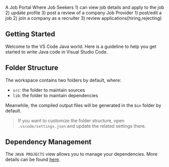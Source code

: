 A Job Portal Where 
              Job Seekers
                  1)   can view job details and apply to the job
                  2)  update profile
                  3)  post a review of a company
              Job Provider
                  1)  post/edit a job
                  2)  join a company as a recruiter
                  3)  review applications(hiring,rejecting)
                
## Getting Started

Welcome to the VS Code Java world. Here is a guideline to help you get started to write Java code in Visual Studio Code.

## Folder Structure

The workspace contains two folders by default, where:

- `src`: the folder to maintain sources
- `lib`: the folder to maintain dependencies

Meanwhile, the compiled output files will be generated in the `bin` folder by default.

> If you want to customize the folder structure, open `.vscode/settings.json` and update the related settings there.

## Dependency Management

The `JAVA PROJECTS` view allows you to manage your dependencies. More details can be found [here](https://github.com/microsoft/vscode-java-dependency#manage-dependencies).
